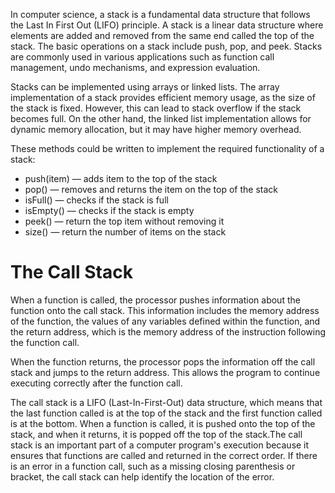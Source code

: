In computer science, a stack is a fundamental data structure that follows the Last In First Out (LIFO) principle. A stack is a linear data structure where elements are added and removed from the same end called the top of the stack. The basic operations on a stack include push, pop, and peek. Stacks are commonly used in various applications such as function call management, undo mechanisms, and expression evaluation.

Stacks can be implemented using arrays or linked lists. The array implementation of a stack provides efficient memory usage, as the size of the stack is fixed. However, this can lead to stack overflow if the stack becomes full. On the other hand, the linked list implementation allows for dynamic memory allocation, but it may have higher memory overhead.

These methods could be written to implement the required functionality of a stack:
- push(item) — adds item to the top of the stack
- pop() — removes and returns the item on the top of the stack
- isFull() — checks if the stack is full
- isEmpty() — checks if the stack is empty
- peek() — return the top item without removing it
- size() — return the number of items on the stack

# The Call Stack
When a function is called, the processor pushes information about the function onto the call stack. This information includes the memory address of the function, the values of any variables defined within the function, and the return address, which is the memory address of the instruction following the function call.

When the function returns, the processor pops the information off the call stack and jumps to the return address. This allows the program to continue executing correctly after the function call.

The call stack is a LIFO (Last-In-First-Out) data structure, which means that the last function called is at the top of the stack and the first function called is at the bottom. When a function is called, it is pushed onto the top of the stack, and when it returns, it is popped off the top of the stack.The call stack is an important part of a computer program's execution because it ensures that functions are called and returned in the correct order. If there is an error in a function call, such as a missing closing parenthesis or bracket, the call stack can help identify the location of the error.